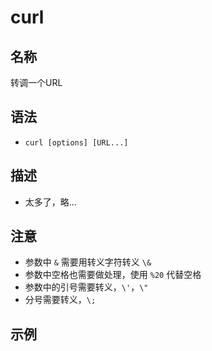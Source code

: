 # curl

## 名称

转调一个URL

## 语法

- `curl [options] [URL...]`

## 描述

- 太多了，略...

## 注意

- 参数中 `&` 需要用转义字符转义 `\&`
- 参数中空格也需要做处理，使用 `%20` 代替空格
- 参数中的引号需要转义，`\'`，`\"`
- 分号需要转义，`\;`

## 示例



